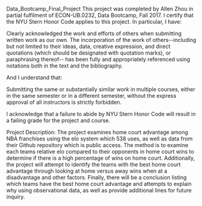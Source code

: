 Data_Bootcamp_Final_Project
This project was completed by Allen Zhou in partial fulfilment of ECON-UB.0232, Data Bootcamp, Fall 2017. I certify that the NYU Stern Honor Code applies to this project. In particular, I have:

Clearly acknowledged the work and efforts of others when submitting written work as our own. The incorporation of the work of others--including but not limited to their ideas, data, creative expression, and direct quotations (which should be designated with quotation marks), or paraphrasing thereof-- has been fully and appropriately referenced using notations both in the text and the bibliography.

And I understand that:

Submitting the same or substantially similar work in multiple courses, either in the same semester or in a different semester, without the express approval of all instructors is strictly forbidden.

I acknowledge that a failure to abide by NYU Stern Honor Code will result in a failing grade for the project and course.

Project Description: 
The project examines home court advantage among NBA franchises using the elo system which 538 uses, as well as data from their Github repository which is public access.
The method is to examine each teams relative elo compared to their opponents in home court wins to determine if there is a high percentage of wins on home court. 
Additionally, the project will attempt to identify the teams with the best home court advantage through looking at home versus away wins when at a disadvantage and other factors. 
Finally, there will be a conclusion listing which teams have the best home court advantage and attempts to explain why using observational data, as well as provide additional lines for future inquiry.
